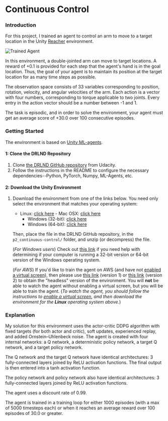
# Continuous Control

### Introduction

[image1]: https://user-images.githubusercontent.com/10624937/43851024-320ba930-9aff-11e8-8493-ee547c6af349.gif "Trained Agent"

For this project, I trained an agent to control an arm to move to a target location in the Unity [Reacher](https://github.com/Unity-Technologies/ml-agents/blob/master/docs/Learning-Environment-Examples.md#reacher) environment.

![Trained Agent][image1]

In this environment, a double-jointed arm can move to target locations. A reward of +0.1 is provided for each step that the agent's hand is in the goal location. Thus, the goal of your agent is to maintain its position at the target location for as many time steps as possible.

The observation space consists of 33 variables corresponding to position, rotation, velocity, and angular velocities of the arm. Each action is a vector with four numbers, corresponding to torque applicable to two joints. Every entry in the action vector should be a number between -1 and 1.

The task is episodic, and in order to solve the environment,  your agent must get an average score of +30.0 over 100 consecutive episodes.

### Getting Started
The environment is based on [Unity ML-agents](https://github.com/Unity-Technologies/ml-agents).

#### 1: Clone the DRLND Repository
1.  Clone [the DRLND GitHub repository](https://github.com/udacity/deep-reinforcement-learning#dependencies) from Udacity.
2. Follow the instructions in the README to configure the necessary dependencies--Python, PyTorch, Numpy, ML-Agents, etc.

#### 2: Download the Unity Environment
1. Download the environment from one of the links below. You need only select the environment that matches your operating system:
      - Linux: [click here](https://s3-us-west-1.amazonaws.com/udacity-drlnd/P2/Reacher/one_agent/Reacher_Linux.zip)
       - Mac OSX: [click here](https://s3-us-west-1.amazonaws.com/udacity-drlnd/P2/Reacher/one_agent/Reacher.app.zip)
        - Windows (32-bit): [click here](https://s3-us-west-1.amazonaws.com/udacity-drlnd/P2/Reacher/one_agent/Reacher_Windows_x86.zip)
        - Windows (64-bit): [click here](https://s3-us-west-1.amazonaws.com/udacity-drlnd/P2/Reacher/one_agent/Reacher_Windows_x86_64.zip)
    
    Then, place the file in the DRLND GitHub repository, in the `p2_continuous-control/` folder, and unzip (or decompress) the file. 
    
	(_For Windows users_) Check out [this link](https://support.microsoft.com/en-us/help/827218/how-to-determine-whether-a-computer-is-running-a-32-bit-version-or-64) if you need help with determining if your computer is running a 32-bit version or 64-bit version of the Windows operating system.

	(_For AWS_) If you'd like to train the agent on AWS (and have not [enabled a virtual screen](https://github.com/Unity-Technologies/ml-agents/blob/master/docs/Training-on-Amazon-Web-Service.md)), then please use [this link](https://s3-us-west-1.amazonaws.com/udacity-drlnd/P2/Reacher/one_agent/Reacher_Linux_NoVis.zip) (version 1) or [this link](https://s3-us-west-1.amazonaws.com/udacity-drlnd/P2/Reacher/Reacher_Linux_NoVis.zip) (version 2) to obtain the "headless" version of the environment.  You will **not** be able to watch the agent without enabling a virtual screen, but you will be able to train the agent.  (_To watch the agent, you should follow the instructions to [enable a virtual screen](https://github.com/Unity-Technologies/ml-agents/blob/master/docs/Training-on-Amazon-Web-Service.md), and then download the environment for the **Linux** operating system above._)

### Explanation
My solution for this environment uses the actor-critic DDPG algorithm with fixed targets (for both actor and critic), soft updates, experienced replay, and added Ornstein–Uhlenbeck noise. The agent is created with four internal networks: a Q network, a deterministic policy network, a target Q network, and a target policy network.

The Q network and the target Q network have identical architectures: 3 fully-connected layers joined by ReLU activation functions. The final output is then entered into a tanh activation function.

The policy network and policy network also have identical architectures: 3 fully-connected layers joined by ReLU activation functions.

The agent uses a discount rate of 0.99.

The agent is trained in a training loop for either 1000 episodes (with a max of 5000 timesteps each) or when it reaches an average reward over 100 episodes of 30.0 or greater.
